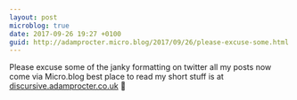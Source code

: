 ```yaml
---
layout: post
microblog: true
date: 2017-09-26 19:27 +0100
guid: http://adamprocter.micro.blog/2017/09/26/please-excuse-some.html
---
```

Please excuse some of the janky formatting on twitter all my posts now come via Micro.blog best place to read my short stuff is at [discursive.adamprocter.co.uk](http://discursive.adamprocter.co.uk) 🦄
